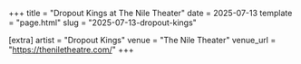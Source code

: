 +++
title = "Dropout Kings at The Nile Theater"
date = 2025-07-13
template = "page.html"
slug = "2025-07-13-dropout-kings"

[extra]
artist = "Dropout Kings"
venue = "The Nile Theater"
venue_url = "https://theniletheatre.com/"
+++
